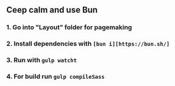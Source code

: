 ## Ceep calm and use Bun

### 1. Go into "Layout" folder for pagemaking

### 2. Install dependencies with `[bun i][https://bun.sh/]`

### 3. Run with `gulp watcht`

### 4. For build run `gulp compileSass`
